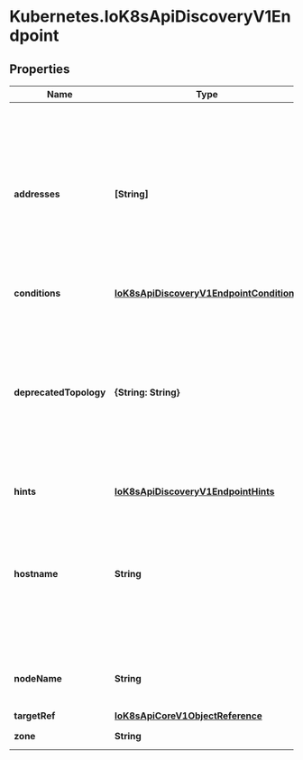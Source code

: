 # Kubernetes.IoK8sApiDiscoveryV1Endpoint

## Properties

Name | Type | Description | Notes
------------ | ------------- | ------------- | -------------
**addresses** | **[String]** | addresses of this endpoint. The contents of this field are interpreted according to the corresponding EndpointSlice addressType field. Consumers must handle different types of addresses in the context of their own capabilities. This must contain at least one address but no more than 100. These are all assumed to be fungible and clients may choose to only use the first element. Refer to: https://issue.k8s.io/106267 | 
**conditions** | [**IoK8sApiDiscoveryV1EndpointConditions**](IoK8sApiDiscoveryV1EndpointConditions.md) |  | [optional] 
**deprecatedTopology** | **{String: String}** | deprecatedTopology contains topology information part of the v1beta1 API. This field is deprecated, and will be removed when the v1beta1 API is removed (no sooner than kubernetes v1.24).  While this field can hold values, it is not writable through the v1 API, and any attempts to write to it will be silently ignored. Topology information can be found in the zone and nodeName fields instead. | [optional] 
**hints** | [**IoK8sApiDiscoveryV1EndpointHints**](IoK8sApiDiscoveryV1EndpointHints.md) |  | [optional] 
**hostname** | **String** | hostname of this endpoint. This field may be used by consumers of endpoints to distinguish endpoints from each other (e.g. in DNS names). Multiple endpoints which use the same hostname should be considered fungible (e.g. multiple A values in DNS). Must be lowercase and pass DNS Label (RFC 1123) validation. | [optional] 
**nodeName** | **String** | nodeName represents the name of the Node hosting this endpoint. This can be used to determine endpoints local to a Node. | [optional] 
**targetRef** | [**IoK8sApiCoreV1ObjectReference**](IoK8sApiCoreV1ObjectReference.md) |  | [optional] 
**zone** | **String** | zone is the name of the Zone this endpoint exists in. | [optional] 


